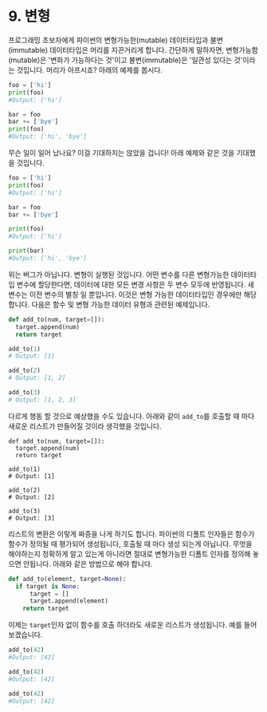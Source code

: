 # 9. 변형

프로그래밍 초보자에게 파이썬의 변형가능한\(mutable\) 데이터타입과 불변\(immutable\) 데이터타입은 머리를 지끈거리게 합니다. 간단하게 말하자면, 변형가능함\(mutable\)은 '변화가 가능하다는 것'이고 불변\(immutable\)은 '일관성 있다는 것'이라는 것입니다. 머리가 아프시죠? 아래의 예제를 봅시다.

```python
foo = ['hi']
print(foo)
#Output: ['hi']

bar = foo
bar += ['bye']
print(foo)
#Output: ['hi', 'bye']
```

무슨 일이 일어 났나요? 이걸 기대하지는 않았을 겁니다! 아래 예제와 같은 것을 기대했을 것입니다.

```python
foo = ['hi']
print(foo)
#Output: ['hi']

bar = foo
bar += ['bye']

print(foo)
#Output: ['hi']

print(bar)
#Output: ['hi', 'bye']
```

위는 버그가 아닙니다. 변형이 실행된 것입니다. 어떤 변수를 다른 변형가능한 데이터타입 변수에 할당한다면, 데이터에 대한 모든 변경 사항은 두 변수 모두에 반영됩니다. 새 변수는 이전 변수의 별칭 일 뿐입니다. 이것은 변형 가능한 데이터타입인 경우에만 해당 합니다. 다음은 함수 및 변형 가능한 데이터 유형과 관련된 예제입니다.

```python
def add_to(num, target=[]):
  target.append(num)
  return target

add_to(1)
# Output: [1]

add_to(2)
# Output: [1, 2]

add_to(3)
# Output: [1, 2, 3]
```

다르게 행동 할 것으로 예상했을 수도 있습니다. 아래와 같이 `add_to`를 호출할 때 마다 새로운 리스트가 만들어질 것이라 생각했을 것입니다.

```
def add_to(num, target=[]):
  target.append(num)
  return target

add_to(1)
# Output: [1]

add_to(2)
# Output: [2]

add_to(3)
# Output: [3]
```

리스트의 변환은 이렇게 짜증을 나게 하기도 합니다. 파이썬의 디폴트 인자들은 함수가 함수가 정의될 때 평가되어 생성됩니다, 호출될 때 마다 생성 되는게 아닙니다. 무엇을 해야하는지 정확하게 알고 있는게 아니라면 절대로 변형가능한 디폴트 인자를 정의해 놓으면 안됩니다. 아래와 같은 방법으로 해야 합니다.

```python
def add_to(element, target=None):
  if target is None:
      target = []
      target.append(element)
    return target
```

이제는 `target`인자 없이 함수를 호출 하더라도 새로운 리스트가 생성됩니다. 예를 들어 보겠습니다.

```python
add_to(42)
#Output: [42]

add_to(42)
#Output: [42]

add_to(42)
#Output: [42]
```



